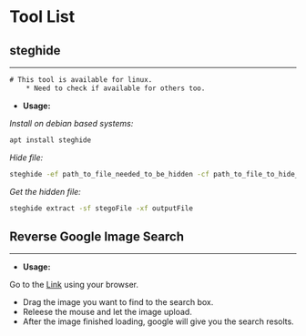 # Tool List

## **steghide**

---

```txt
# This tool is available for linux.
    * Need to check if available for others too.
```

- **Usage:**

_Install on debian based systems:_

```bash
apt install steghide
```

_Hide file:_

```bash
steghide -ef path_to_file_needed_to_be_hidden -cf path_to_file_to_hide_inside -sf output_file_name-optional -z compression_level_from_1_to_9-If_capital_no_compression_will_be_used -e ecription_type-can_be_none_or_any_seported_encrition-If_omited_then_deafults_to-128bit_AES
```

_Get the hidden file:_

```bash
steghide extract -sf stegoFile -xf outputFile
```

## **Reverse Google Image Search**

---

- **Usage:**

Go to the [Link](https://images.google.com/) using your browser.

- Drag the image you want to find to the search box.
- Releese the mouse and let the image upload.
- After the image finished loading, google will give you the search resolts.
